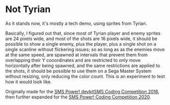 Not Tyrian
==========

As it stands now, it's mostly a tech demo, using sprites from Tyrian.

Basically, I figured out that, since most of Tyrian player and enemy sprites are 24 pixels wide, and most of the shots are 16 pixels wide,
it should be possible to show a single enemy, plus the player, plus a single shot on a single scanline without flickering issues;
so as long as as the enemies move at the same speed, are spawned at intervals that prevent them from overlapping their Y cooordinates and are
restricted to only move horizontally after being spawned, and the same restrictions are applied to the shots, it should be possible to use them on a
Sega Master System without resizing, only reducing the color count. This is an experiment to test how it would look like. 

Originally made for the [SMS Power! devkitSMS Coding Competition 2016][1], then further expanded for the [SMS Power! Coding Competition 2020][2].

[1]: http://www.smspower.org/forums/16184-SMSPowerDevkitSMSCodingCompetition2016
[2]: https://www.smspower.org/forums/18393-CodingCompetition2021NotTyrianByHaroldoop
